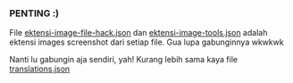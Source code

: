 ### PENTING :)
File [ektensi-image-file-hack.json](/data/ektensi-file-hack.json) dan [ektensi-image-tools.json](/data/ektensi-image-tools.json)  adalah ektensi images screenshot dari setiap file. Gua lupa gabunginnya wkwkwk 
  
Nanti lu gabungin aja sendiri, yah! Kurang lebih sama kaya file [translations.json](/data/translations.json)
